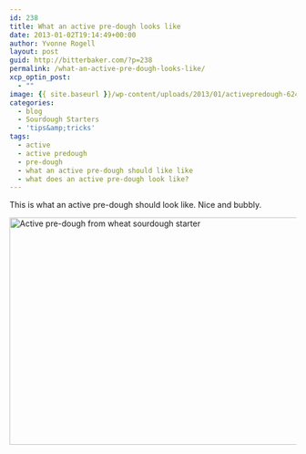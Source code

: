 ```yaml
---
id: 238
title: What an active pre-dough looks like
date: 2013-01-02T19:14:49+00:00
author: Yvonne Rogell
layout: post
guid: http://bitterbaker.com/?p=238
permalink: /what-an-active-pre-dough-looks-like/
xcp_optin_post:
  - ""
image: {{ site.baseurl }}/wp-content/uploads/2013/01/activepredough-624x414.jpg
categories:
  - blog
  - Sourdough Starters
  - 'tips&amp;tricks'
tags:
  - active
  - active predough
  - pre-dough
  - what an active pre-dough should like like
  - what does an active pre-dough look like?
---
```

This is what an active pre-dough should look like. Nice and bubbly.

<img title="Active pre-dough from wheat sourdough starter | bitterbaker.com" alt="Active pre-dough from wheat sourdough starter" src="http://bitterbaker.com/images/activepredough.jpg" width="600" height="399" />